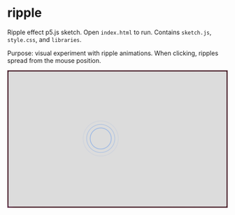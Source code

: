 # ripple

Ripple effect p5.js sketch. Open `index.html` to run. Contains `sketch.js`, `style.css`, and `libraries`.

Purpose: visual experiment with ripple animations. When clicking, ripples spread from the mouse position.

![Screenshot](images/screenshot.png)
